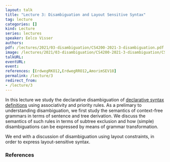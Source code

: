 ```yaml
---
layout: talk
title: "Lecture 3: Disambiguation and Layout Sensitive Syntax"
tag: lecture
categories: []
kind: Lecture
series: lectures
speaker: Eelco Visser
authors:
pdf: /lectures/2021/03-disambiguation/CS4200-2021-3-disambiguation.pdf
image: /lectures/2021/03-disambiguation/CS4200-2021-3-disambiguation/CS4200-2021-3-disambiguation.001.png
talkURL:
eventURL:
event:
references: [ErdwegRKO12,ErdwegRRO12,AmorimSEV18]
permalink: /lecture/3
redirect_from:
- /lecture/3
---
```


In this lecture we study the declarative disambiguation of [declarative syntax definitions](/2021/lecture/2) using associativity and priority rules.
As a prelimary to understanding disambiguation, we first study the semantics of context-free grammars in terms of sentence and tree derivation.
We discuss the semantics of such rules in terms of subtree exclusion and how (simple) disambiguations can be expressed by means of grammar transformation.

We end with a discussion of disambiguation using layout constraints, in order to express layout-sensitive syntax.

### References
